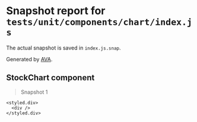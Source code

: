 # Snapshot report for `tests/unit/components/chart/index.js`

The actual snapshot is saved in `index.js.snap`.

Generated by [AVA](https://avajs.dev).

## StockChart component

> Snapshot 1

    <styled.div>
      <div />
    </styled.div>
